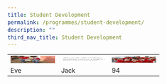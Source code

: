 ```yaml
---
title: Student Development
permalink: /programmes/student-development/
description: ""
third_nav_title: Student Development
---
```

<style>
table, th, td {
  border:0px solid black;
  border-collapse: collapse;
}
</style>

<body>

<table style="width:100%">
  
  <tr>
    <td>
<a href="/programmes/student-development/character-and-citizenship-education-cce/" target="_blank" rel="noopener noreferrer"><img src="/images/CCE-SQUAREPIC.jpeg" alt="CHARACTER & CITIZENSHIP EDUCATION (CCE)" width="100" height="17"></a>
</td>
    <td>
<a href="/programmes/student-development/sexuality-education/" target="_blank" rel="noopener noreferrer"><img src="/images/SexED-squarepic.jpeg" alt="SEXUALITY EDUCATION" width="100" height="17"></a>
</td>
		<td>
<a href="/programmes/student-development/student-leadership/" target="_blank" rel="noopener noreferrer"><img src="/images/SL-squarepic.jpeg" alt="STUDENT LEADERSHIP" width="100" height="17">
</td>
  </tr>
  <tr>
    <td>Eve</td>
    <td>Jack</td>
    <td>94</td>
  </tr>
  
</table>

</body>